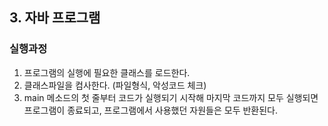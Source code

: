  ## 3. 자바 프로그램

 ### 실행과정
1. 프로그램의 실행에 필요한 클래스를 로드한다.
2. 클래스파일을 컴사한다. (파일형식, 악성코드 체크)
4. main 메소드의 첫 줄부터 코드가 실행되기 시작해 마지막 코드까지 모두 실행되면 프로그램이 종료되고, 프로그램에서 사용했던 자원들은 모두 반환된다.
